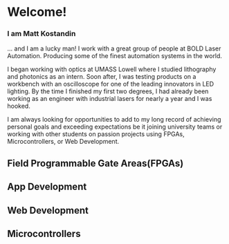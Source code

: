 # Welcome!
### I am Matt Kostandin
... and I am a lucky man! I work with a great group of people at BOLD Laser Automation. Producing some of the finest automation systems in the world.

I began working with optics at UMASS Lowell where I studied lithography and photonics as an intern. Soon after, I was testing products on a workbench with an oscilloscope for one of the leading innovators in LED lighting. By the time I finished my first two degrees, I had already been working as an engineer with industrial lasers for nearly a year and I was hooked.

I am always looking for opportunities to add to my long record of achieving personal goals and exceeding expectations be it joining university teams or working with other students on passion projects using FPGAs, Microcontrollers, or Web Development.

## Field Programmable Gate Areas(FPGAs)

## App Development

## Web Development

## Microcontrollers
